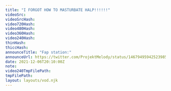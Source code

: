 ```yaml
---
title: "I FORGOT HOW TO MASTURBATE HALP!!!!!!"
videoSrc: 
videoSrcHash: 
video720Hash: 
video480Hash: 
video360Hash: 
video240Hash: 
thinHash: 
thiccHash: 
announceTitle: "Fap station:"
announceUrl: https://twitter.com/ProjektMelody/status/1467949594252398599
date: 2021-12-06T20:10:00Z
note: 
video240TmpFilePath: 
tmpFilePath: 
layout: layouts/vod.njk
---
```

